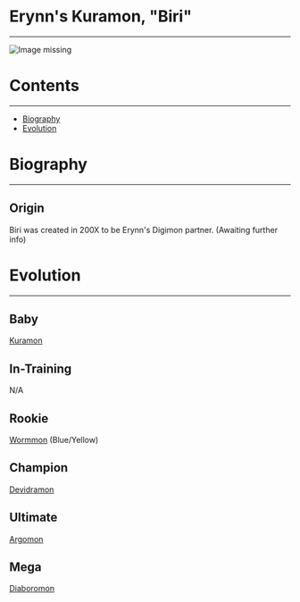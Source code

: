 # Erynn's Kuramon, "Biri"
-----
![Image missing]({{site.baseurl}}/wiki/resources/Kuramon.png)

# Contents
-----

- [Biography](#biography)
- [Evolution](#evolution)

# Biography
-----

## Origin
Biri was created in 200X to be Erynn's Digimon partner. (Awaiting further info)

# Evolution
-----

## Baby  
[Kuramon](http://www.wikimon.net/Kuramon)

## In-Training  
N/A

## Rookie
[Wormmon](http://www.wikimon.net/wormmon) (Blue/Yellow)

## Champion
[Devidramon](http://www.wikimon.net/devidramon)

## Ultimate
[Argomon](http://www.wikimon.net/Argomon_Perfect)

## Mega
[Diaboromon](http://www.wikimon.net/Diaboromon)  
